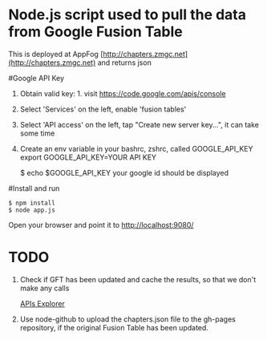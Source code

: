 # Node.js script used to pull the data from Google Fusion Table

This is deployed at AppFog [http://chapters.zmgc.net](http://chapters.zmgc.net) and returns json

#Google API Key

1. Obtain valid key: 1. visit https://code.google.com/apis/console
2. Select 'Services' on the left, enable 'fusion tables'
3. Select 'API access' on the left, tap "Create new server key...", it can take some time
4. Create an env variable in your bashrc, zshrc, called GOOGLE_API_KEY
    export GOOGLE_API_KEY=YOUR API KEY
    
    $ echo $GOOGLE_API_KEY
    your google id should be displayed

#Install and run

    $ npm install
    $ node app.js
    
Open your browser and point it to [http://localhost:9080/](http://localhost:9080/)

# TODO

1. Check if GFT has been updated and cache the results, so that we don't make any calls

    [APIs Explorer](https://developers.google.com/apis-explorer/#p/drive/v2/drive.files.get?fileId=1epTUiUlv5NQK5x4sgdy1K47ACDTpHH60hbng1qw&_h=2&)
    
2. Use node-github to upload the chapters.json file to the gh-pages repository, if the original Fusion Table has been updated.